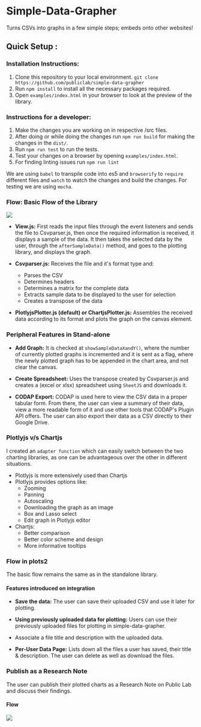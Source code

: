 # Simple-Data-Grapher
Turns CSVs into graphs in a few simple steps; embeds onto other websites!

## Quick Setup :

### Installation Instructions:
1. Clone this repository to your local environment.
    `git clone https://github.com/publiclab/simple-data-grapher`
2. Run `npm install` to install all the necessary packages required.
3. Open `examples/index.html` in your browser to look at the preview of the library.

### Instructions for a developer:
1. Make the changes you are working on in respective /src files.
2. After doing or while doing the changes run `npm run build` for making the changes in the `dist/`.
3. Run `npm run test` to run the tests.
4. Test your changes on a browser by opening `examples/index.html`.
5. For finding linting issues run `npm run lint`

We are using `babel` to transpile code into es5 and `browserify` to `require` different files and `watch` to watch the changes and build the changes.
For testing we are using `mocha`.
### Flow: Basic Flow of the Library

![](https://lh3.googleusercontent.com/EBhm7ICy8xLrZ0LQfYiRNXlc9nt7QHWdUN1rBk8GQVz-9KkZwcEDqjrH_BY62NCs78hGUDpH3MyFknaafds8QCgLR2PW7Li6EPmX_bkhIxnQOeeKdiqEGD6T7H5yKlpKhyqihF6I)

- **View.js:** First reads the input files through the event listeners and sends the file to Csvparser.js, then once the required information is received, it displays a sample of the data. It then takes the selected data by the user, through the `afterSampleData()` method, and goes to the plotting library, and displays the graph.

- **Csvparser.js:** Receives the file and it's format type and:

    - Parses the CSV
    - Determines headers
    - Determines a matrix for the complete data
    - Extracts sample data to be displayed to the user for selection
    - Creates a transpose of the data

- **PlotlyjsPlotter.js (default) or ChartjsPlotter.js:** Assembles the received data according to its format and plots the graph on the canvas element.

### Peripheral Features in Stand-alone
    
- **Add Graph:** It is checked at `showSampleDataXandY()`, where the number of currently plotted graphs is incremented and it is sent as a flag, where the newly plotted graph has to be appended in the chart area, and not clear the canvas.

- **Create Spreadsheet:** Uses the transpose created by Csvparser.js and creates a (excel or xlsx) spreadsheet using `SheetJS` and downloads it.

- **CODAP Export:** CODAP is used here to view the CSV data in a proper tabular form. From there, the user can view a summary of their data, view a more readable form of it and use other tools that CODAP's Plugin API offers. The user can also export their data as a CSV directly to their Google Drive.

### Plotlyjs v/s Chartjs

I created an `adapter function` which can easily switch between the two charting libraries, as one can be advantageous over the other in different situations.

- Plotlyjs is more extensively used than Chartjs
- Plotlyjs provides options like:
    - Zooming
    - Panning
    - Autoscaling
    - Downloading the graph as an image
    - Box and Lasso select
    - Edit graph in Plotlyjs editor
- Chartjs:
    - Better comparison
    - Better color scheme and design
    - More informative tooltips

### Flow in plots2

The basic flow remains the same as in the standalone library.

#### Features introduced on integration

- **Save the data:** The user can save their uploaded CSV and use it later for plotting.

- **Using previously uploaded data for plotting:** Users can use their previously uploaded files for plotting in simple-data-grapher.

- Associate a file title and description with the uploaded data.

- **Per-User Data Page:** Lists down all the files a user has saved, their title & description. The user can delete as well as download the files.

### Publish as a Research Note

The user can publish their plotted charts as a Research Note on Public Lab and discuss their findings.

#### Flow 

![](https://lh5.googleusercontent.com/4LJ1qzCD1WFMSmvLTR4FBaB0pF5bKRLo2MQUiP6e_1iipt7gWoxZMfjiNzc2ZRMydebksz4E4w1PUmhR90f3b0zJSHLNbnfXF5X-ScZZL-q50CLITgBEi9HUqu7aqxTXR0e38be8)

